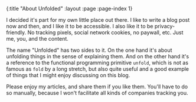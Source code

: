 {:title "About Unfolded"
 :layout :page
 :page-index 1}

I decided it's part for my own little place out there. I like to write a blog
post now and then, and I like it to be accessible. I also like it to be
privacy-friendly. No tracking pixels, social network cookies, no paywall, etc.
Just me, you, and the content.

The name "Unfolded" has two sides to it. On the one hand it's about unfolding
things in the sense of explaining them. And on the other hand it's a reference
to the functional programming primitive `unfold`, which is not as famous as
`fold` by a long stretch, but also quite useful and a good example of things
that I might enjoy discussing on this blog.

Please enjoy my articles, and share them if you like them. You'll have to do so
manually, because I won't facilitate all kinds of companies tracking you.
